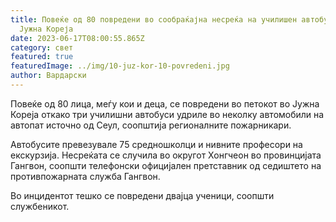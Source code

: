 ```yaml
---
title: Повеќе од 80 повредени во сообраќајна несреќа на училишен автобус во
  Јужна Кореја
date: 2023-06-17T08:00:55.865Z
category: свет
featured: true
featuredImage: ../img/10-juz-kor-10-povredeni.jpg
author: Вардарски
---
```

Повеќе од 80 лица, меѓу кои и деца, се повредени во петокот во Јужна Кореја откако три училишни автобуси удриле во неколку автомобили на автопат источно од Сеул, соопштија регионалните пожарникари.

Автобусите превезувале 75 средношколци и нивните професори на екскурзија. Несреќата се случила во округот Хонгчеон во провинцијата Гангвон, соопшти телефонски официјален претставник од седиштето на противпожарната служба Гангвон.

Во инцидентот тешко се повредени двајца ученици, соопшти службеникот.